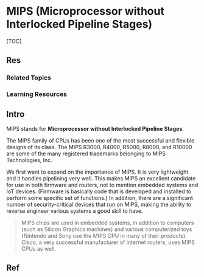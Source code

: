 # MIPS (Microprocessor without Interlocked Pipeline Stages)

[TOC]



## Res
### Related Topics


### Learning Resources



## Intro
MIPS stands for **Microprocessor without Interlocked Pipeline Stages**.

The MIPS family of CPUs has been one of the most successful and flexible designs of its class. The MIPS R3000, R4000, R5000, R8000, and R10000 are some of the many registered trademarks belonging to MIPS Technologies, Inc.

We first want to expand on the importance of MIPS. It is very lightweight and it handles pipelining very well. This makes MIPS an excellent candidate for use in both firmware and routers, not to mention embedded systems and IoT devices. (Firmware is basically code that is developed and installed to perform some specific set of functions.) In addition, there are a significant number of security-critical devices that run on MIPS, making the ability to reverse engineer various systems a good skill to have.

> MIPS chips are used in embedded systems, in addition to computers (such as Silicon Graphics machines) and various computerized toys (Nintendo and Sony use the MIPS CPU in many of their products). Cisco, a very successful manufacturer of internet routers, uses MIPS CPUs as well.



## Ref
